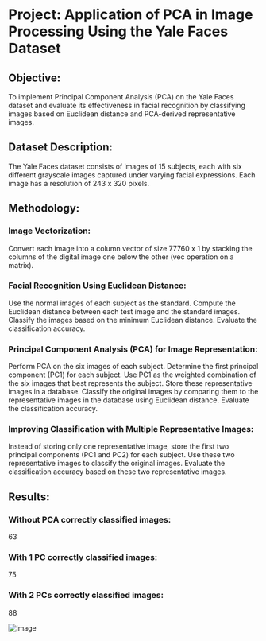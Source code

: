 # Project: Application of PCA in Image Processing Using the Yale Faces Dataset
## Objective:
To implement Principal Component Analysis (PCA) on the Yale Faces dataset and evaluate its effectiveness in facial recognition by classifying images based on Euclidean distance and PCA-derived representative images.

## Dataset Description:
The Yale Faces dataset consists of images of 15 subjects, each with six different grayscale images captured under varying facial expressions. Each image has a resolution of 243 x 320 pixels.

## Methodology:
### Image Vectorization:

Convert each image into a column vector of size 77760 x 1 by stacking the columns of the digital image one below the other (vec operation on a matrix).

### Facial Recognition Using Euclidean Distance:

Use the normal images of each subject as the standard.
Compute the Euclidean distance between each test image and the standard images.
Classify the images based on the minimum Euclidean distance.
Evaluate the classification accuracy.

### Principal Component Analysis (PCA) for Image Representation:

Perform PCA on the six images of each subject.
Determine the first principal component (PC1) for each subject.
Use PC1 as the weighted combination of the six images that best represents the subject.
Store these representative images in a database.
Classify the original images by comparing them to the representative images in the database using Euclidean distance.
Evaluate the classification accuracy.

### Improving Classification with Multiple Representative Images:

Instead of storing only one representative image, store the first two principal components (PC1 and PC2) for each subject.
Use these two representative images to classify the original images.
Evaluate the classification accuracy based on these two representative images.

## Results:

### Without PCA correctly classified images:
 63

### With 1 PC correctly classified images:
 75

### With 2 PCs correctly classified images:
 88

 ![image](https://github.com/ansh63766/Image-similarity-using-PCA/assets/113677013/3998e46f-1486-46f7-87d5-47f9fb849a1c)
